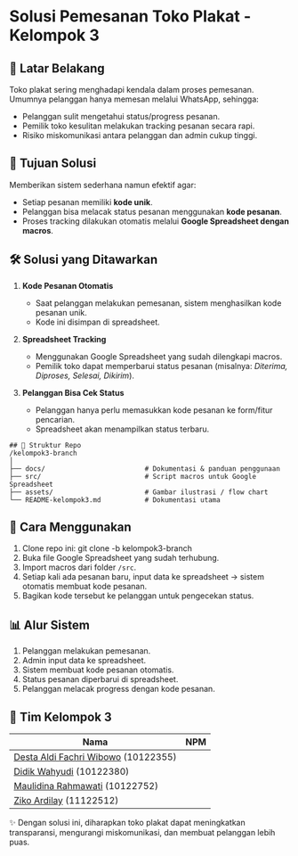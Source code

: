# Solusi Pemesanan Toko Plakat - Kelompok 3

## 📌 Latar Belakang
Toko plakat sering menghadapi kendala dalam proses pemesanan. Umumnya pelanggan hanya memesan melalui WhatsApp, sehingga:
- Pelanggan sulit mengetahui status/progress pesanan.
- Pemilik toko kesulitan melakukan tracking pesanan secara rapi.
- Risiko miskomunikasi antara pelanggan dan admin cukup tinggi.

## 🎯 Tujuan Solusi
Memberikan sistem sederhana namun efektif agar:
- Setiap pesanan memiliki **kode unik**.
- Pelanggan bisa melacak status pesanan menggunakan **kode pesanan**.
- Proses tracking dilakukan otomatis melalui **Google Spreadsheet dengan macros**.

## 🛠️ Solusi yang Ditawarkan
1. **Kode Pesanan Otomatis**  
   - Saat pelanggan melakukan pemesanan, sistem menghasilkan kode pesanan unik.
   - Kode ini disimpan di spreadsheet.

2. **Spreadsheet Tracking**  
   - Menggunakan Google Spreadsheet yang sudah dilengkapi macros.  
   - Pemilik toko dapat memperbarui status pesanan (misalnya: *Diterima, Diproses, Selesai, Dikirim*).

3. **Pelanggan Bisa Cek Status**  
   - Pelanggan hanya perlu memasukkan kode pesanan ke form/fitur pencarian.  
   - Spreadsheet akan menampilkan status terbaru.

```
## 📂 Struktur Repo
/kelompok3-branch
│
├── docs/                         # Dokumentasi & panduan penggunaan
├── src/                          # Script macros untuk Google Spreadsheet
├── assets/                       # Gambar ilustrasi / flow chart
└── README-kelompok3.md           # Dokumentasi utama
```


## 🚀 Cara Menggunakan
1. Clone repo ini:
   git clone -b kelompok3-branch <url-repo>
2. Buka file Google Spreadsheet yang sudah terhubung.
3. Import macros dari folder `/src`.
4. Setiap kali ada pesanan baru, input data ke spreadsheet → sistem otomatis membuat kode pesanan.
5. Bagikan kode tersebut ke pelanggan untuk pengecekan status.

## 📊 Alur Sistem

1. Pelanggan melakukan pemesanan.
2. Admin input data ke spreadsheet.
3. Sistem membuat kode pesanan otomatis.
4. Status pesanan diperbarui di spreadsheet.
5. Pelanggan melacak progress dengan kode pesanan.

## 👥 Tim Kelompok 3
| Nama | NPM |
|------|--------------|
| [Desta Aldi Fachri Wibowo](https://github.com/sickpeoples) (10122355) | |
| [Didik Wahyudi](https://github.com/zysyper) (10122380) | |
| [Maulidina Rahmawati](https://github.com/maaulidna) (10122752) | |
| [Ziko Ardilay](https://github.com/zikoard) (11122512) | |


✨ Dengan solusi ini, diharapkan toko plakat dapat meningkatkan transparansi, mengurangi miskomunikasi, dan membuat pelanggan lebih puas.

